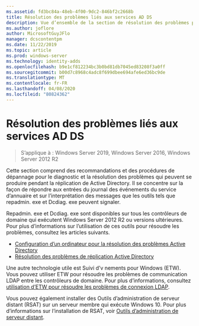 ```yaml
---
ms.assetid: fd3bc84a-48eb-4f00-9dc2-846bf2c2668b
title: Résolution des problèmes liés aux services AD DS
description: Vue d’ensemble de la section de résolution des problèmes pour AD DS
ms.author: joflore
author: MicrosoftGuyJFlo
manager: dcscontentpm
ms.date: 11/22/2019
ms.topic: article
ms.prod: windows-server
ms.technology: identity-adds
ms.openlocfilehash: b9e1cf812234bc3b0bd81db7045ed83208f3a0ff
ms.sourcegitcommit: b00d7c8968c4adc8f699dbee694afe6ed36bc9de
ms.translationtype: MT
ms.contentlocale: fr-FR
ms.lasthandoff: 04/08/2020
ms.locfileid: "80824362"
---
```

# <a name="ad-ds-troubleshooting"></a>Résolution des problèmes liés aux services AD DS

>S’applique à : Windows Server 2019, Windows Server 2016, Windows Server 2012 R2

Cette section comprend des recommandations et des procédures de dépannage pour le diagnostic et la résolution des problèmes qui peuvent se produire pendant la réplication de Active Directory. Il se concentre sur la façon de répondre aux entrées du journal des événements du service d’annuaire et sur l’interprétation des messages que les outils tels que repadmin. exe et Dcdiag. exe peuvent signaler.

Repadmin. exe et Dcdiag. exe sont disponibles sur tous les contrôleurs de domaine qui exécutent Windows Server 2012 R2 ou versions ultérieures. Pour plus d’informations sur l’utilisation de ces outils pour résoudre les problèmes, consultez les articles suivants.

- [Configuration d’un ordinateur pour la résolution des problèmes Active Directory](../manage/troubleshoot/Configuring-a-Computer-for-Troubleshooting.md)
- [Résolution des problèmes de réplication Active Directory](../manage/troubleshoot/Troubleshooting-Active-Directory-Replication-Problems.md)

Une autre technologie utile est Suivi d’v nements pour Windows (ETW). Vous pouvez utiliser ETW pour résoudre les problèmes de communication LDAP entre les contrôleurs de domaine. Pour plus d’informations, consultez [utilisation d’ETW pour résoudre les problèmes de connexion LDAP](../manage/troubleshoot/troubleshoot-ldap-using-etw.md).

Vous pouvez également installer des Outils d’administration de serveur distant (RSAT) sur un serveur membre qui exécute Windows 10. Pour plus d’informations sur l’installation de RSAT, voir [Outils d’administration de serveur distant](https://docs.microsoft.com/windows-server/remote/remote-server-administration-tools).
